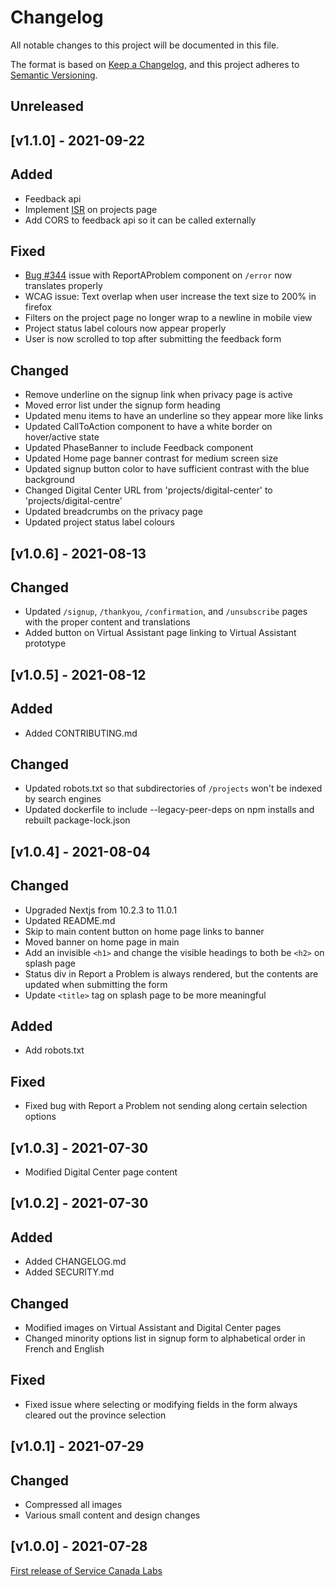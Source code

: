 # Changelog

All notable changes to this project will be documented in this file.

The format is based on [Keep a Changelog](https://keepachangelog.com/en/1.0.0/), and this project adheres
to [Semantic Versioning](https://semver.org/spec/v2.0.0.html).

## Unreleased

## [v1.1.0] - 2021-09-22

## Added

- Feedback api
- Implement [ISR](https://vercel.com/docs/next.js/incremental-static-regeneration) on projects page
- Add CORS to feedback api so it can be called externally

## Fixed

- [Bug #344](https://github.com/DTS-STN/Alpha-Site/issues/344) issue with ReportAProblem component on `/error` now
  translates properly
- WCAG issue: Text overlap when user increase the text size to 200% in firefox
- Filters on the project page no longer wrap to a newline in mobile view
- Project status label colours now appear properly
- User is now scrolled to top after submitting the feedback form

## Changed

- Remove underline on the signup link when privacy page is active
- Moved error list under the signup form heading
- Updated menu items to have an underline so they appear more like links
- Updated CallToAction component to have a white border on hover/active state
- Updated PhaseBanner to include Feedback component
- Updated Home page banner contrast for medium screen size
- Updated signup button color to have sufficient contrast with the blue background
- Changed Digital Center URL from 'projects/digital-center' to 'projects/digital-centre'
- Updated breadcrumbs on the privacy page
- Updated project status label colours

## [v1.0.6] - 2021-08-13

## Changed

- Updated `/signup`, `/thankyou`, `/confirmation`, and `/unsubscribe` pages with the proper content and translations
- Added button on Virtual Assistant page linking to Virtual Assistant prototype

## [v1.0.5] - 2021-08-12

## Added

- Added CONTRIBUTING.md

## Changed

- Updated robots.txt so that subdirectories of `/projects` won't be indexed by search engines
- Updated dockerfile to include --legacy-peer-deps on npm installs and rebuilt package-lock.json

## [v1.0.4] - 2021-08-04

## Changed

- Upgraded Nextjs from 10.2.3 to 11.0.1
- Updated README.md
- Skip to main content button on home page links to banner
- Moved banner on home page in main
- Add an invisible `<h1>` and change the visible headings to both be `<h2>` on splash page
- Status div in Report a Problem is always rendered, but the contents are updated when submitting the form
- Update `<title>` tag on splash page to be more meaningful

## Added

- Add robots.txt

## Fixed

- Fixed bug with Report a Problem not sending along certain selection options

## [v1.0.3] - 2021-07-30

- Modified Digital Center page content

## [v1.0.2] - 2021-07-30

## Added

- Added CHANGELOG.md
- Added SECURITY.md

## Changed

- Modified images on Virtual Assistant and Digital Center pages
- Changed minority options list in signup form to alphabetical order in French and English

## Fixed

- Fixed issue where selecting or modifying fields in the form always cleared out the province selection

## [v1.0.1] - 2021-07-29

## Changed

- Compressed all images
- Various small content and design changes

## [v1.0.0] - 2021-07-28

[First release of Service Canada Labs](https://github.com/DTS-STN/Alpha-Site/releases/tag/v1.0.0)
